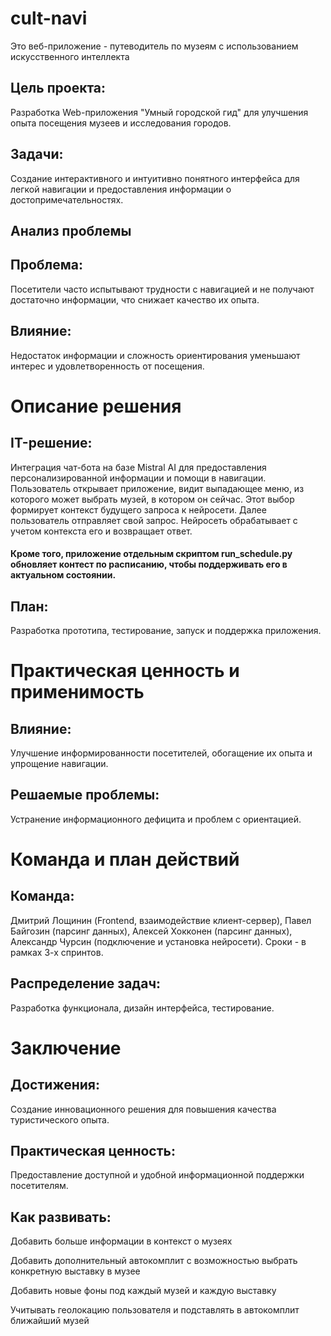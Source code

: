 # cult-navi
Это веб-приложение - путеводитель по музеям с использованием искусственного интеллекта  

## Цель проекта: 
Разработка Web-приложения "Умный городской гид" для улучшения опыта посещения музеев и исследования городов.
## Задачи: 
Создание интерактивного и интуитивно понятного интерфейса для легкой навигации и предоставления информации о достопримечательностях.
## Анализ проблемы
## Проблема: 
Посетители часто испытывают трудности с навигацией и не получают достаточно информации, что снижает качество их опыта.
##  Влияние: 
Недостаток информации и сложность ориентирования уменьшают интерес и удовлетворенность от посещения.
#   Описание решения
##  IT-решение: 
Интеграция чат-бота на базе Mistral AI для предоставления персонализированной информации и помощи в навигации. Пользователь открывает приложение, видит выпадающее меню, из которого может выбрать музей, в котором он сейчас. Этот выбор формирует контекст будущего запроса к нейросети. Далее пользователь отправляет свой запрос. Нейросеть обрабатывает с учетом контекста его и возвращает ответ. 

#### Кроме того, приложение отдельным скриптом run_schedule.py обновляет контест по расписанию, чтобы поддерживать его в актуальном состоянии.

##  План: 
Разработка прототипа, тестирование, запуск и поддержка приложения.
#    Практическая ценность и применимость
##  Влияние: 
Улучшение информированности посетителей, обогащение их опыта и упрощение навигации.
##  Решаемые проблемы: 
Устранение информационного дефицита и проблем с ориентацией.
#    Команда и план действий
##  Команда: 
Дмитрий Лощинин (Frontend, взаимодействие клиент-сервер), Павел Байгозин (парсинг данных), Алексей Хокконен (парсинг данных), Александр Чурсин (подключение и установка нейросети). Сроки - в рамках 3-х спринтов.
##  Распределение задач: 
Разработка функционала, дизайн интерфейса, тестирование.
#    Заключение
##  Достижения: 
Создание инновационного решения для повышения качества туристического опыта.
##  Практическая ценность: 
Предоставление доступной и удобной информационной поддержки посетителям.
##  Как развивать:
Добавить больше информации в контекст о музеях

Добавить дополнительный автокомплит с возможностью выбрать конкретную выставку в музее

Добавить новые фоны под каждый музей и каждую выставку

Учитывать геолокацию пользователя и подставлять в автокомплит ближайший музей

